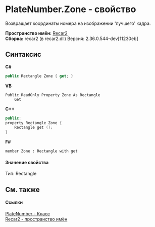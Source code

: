 # PlateNumber.Zone - свойство
 

Возвращает координаты номера на изображении 'лучшего' кадра.

**Пространство имён:**&nbsp;<a href="0dd0c505-07fc-c3e8-128c-d1a0701f2a29">Recar2</a><br />**Сборка:**&nbsp;recar2 (в recar2.dll) Версия: 2.36.0.544-dev[11230eb]

## Синтаксис

**C#**<br />
``` C#
public Rectangle Zone { get; }
```

**VB**<br />
``` VB
Public ReadOnly Property Zone As Rectangle
	Get
```

**C++**<br />
``` C++
public:
property Rectangle Zone {
	Rectangle get ();
}
```

**F#**<br />
``` F#
member Zone : Rectangle with get

```


#### Значение свойства
Тип:&nbsp;Rectangle

## См. также


#### Ссылки
<a href="32a9f62f-82c7-f7ca-5f55-1fb694756b18">PlateNumber - Класс</a><br /><a href="0dd0c505-07fc-c3e8-128c-d1a0701f2a29">Recar2 - пространство имён</a><br />